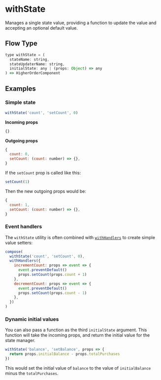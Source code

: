 # withState

Manages a single state value, providing a function to update the value and accepting an optional default value.

## Flow Type

```js
type withState = (
  stateName: string,
  stateUpdaterName: string,
  initialState: any | (props: Object) => any
) => HigherOrderComponent
```

## Examples

### Simple state

```js
withState('count', 'setCount', 0)
```

**Incoming props**

```js
{}
```

**Outgoing props**

```js
{
  count: 0,
  setCount: (count: number) => {},
}
```

If the `setCount` prop is called like this:

```js
setCount(1)
```

Then the new outgoing props would be:

```js
{
  count: 1,
  setCount: (count: number) => {},
}
```

### Event handlers

The `withState` utility is often combined with [`withHandlers`](api/withhandlers.md) to create simple value setters:

```js
compose(
  withState('count', 'setCount', 0),
  withHandlers({
    incrementCount: props => event => {
      event.preventDefault()
      props.setCount(props.count + 1)
    },
    decrementCount: props => event => {
      event.preventDefault()
      props.setCount(props.count - 1)
    },
  })
)
```

### Dynamic initial values

You can also pass a function as the third `initialState` argument. This function will take the incoming props, and return the initial value for the state manager.

```js
withState('balance', 'setBalance', props => {
  return props.initialBalance - props.totalPurchases
})
```

This would set the initial value of `balance` to the value of `initialBalance` minus the `totalPurchases`.